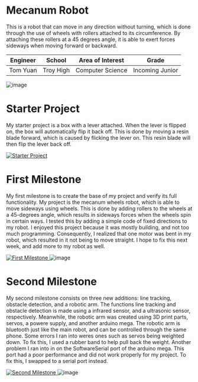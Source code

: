﻿# Mecanum Robot
This is a robot that can move in any direction without turning, which is done through the use of wheels with rollers attached to its circumference. By attaching these rollers at a 45 degrees angle, it is able to exert forces sideways when moving forward or backward.

| Engineer | School | Area of Interest | Grade |
|:--:|:--:|:--:|:--:|
| Tom Yuan | Troy High | Computer Science | Incoming Junior |

![image](https://user-images.githubusercontent.com/80085373/180268445-43dbc046-675e-4722-9e05-a052c56dee97.png)

# Starter Project
My starter project is a box with a lever attached. When the lever is flipped on, the box will automatically flip it back off. This is done by moving a resin blade forward, which is caused by flicking the lever on. This resin blade will then flip the lever back off.

[![Starter Project](https://user-images.githubusercontent.com/80085373/180266862-41689c3d-a605-43e7-9613-651e2c51c828.png)](https://youtu.be/0fxMNs8Zm_U "Starter Project")

# First Milestone
My first milestone is to create the base of my project and verify its full functionality. My project is the mecanum wheels robot, which is able to move sideways using wheels. This is done by adding rollers to the wheels at a 45-degrees angle, which results in sideways forces when the wheels spin in certain ways. I tested this by adding a simple code of fixed directions to my robot. I enjoyed this project because it was mostly building, and not too much programming. Consequently, I realized that one motor was bent in my robot, which resulted in it not being to move straight. I hope to fix this next week, and add more to my robot as well.

[![First Milestone](https://user-images.githubusercontent.com/80085373/180288989-53ef6176-7788-4394-a2f3-828d1a8c39c6.png)
](https://www.youtube.com/watch?v=q7SMOrZimE8 "First Milestone")
![image](https://user-images.githubusercontent.com/80085373/175994924-6154a887-1acb-48d5-99c0-f0a306819b93.png)
  
# Second Milestone
My second milestone consists on three new additions: line tracking, obstacle detection, and a robotic arm. The functions line tracking and obstacle detection is made using a infrared sensor, and a ultrasonic sensor, respectively. Meanwhile, the robotic arm was created using 3D print parts, servos, a powere supply, and another arduino mega. The robotic arm is bluetooth just like the main robot, and can be controlled through the same phone. Some errors I ran into weres ones such as servos being weighted down. To fix this, I used a rubber band to help pull back the weight. Another problem I ran into in on the SoftwareSerial port of the arduino mega. This port had a poor performance and did not work properly for my project. To fix this, I swapped to a serial port instead.

[![Second Milestone](https://user-images.githubusercontent.com/80085373/180289476-19af0c3b-184b-4a40-a4d4-a160616f36bf.png)
](https://www.youtube.com/watch?v=xqNN-ucvnP4 "Second Milestone")
![image](https://user-images.githubusercontent.com/80085373/179801665-3938e973-83ba-4e00-9279-06df6a92da18.png)



